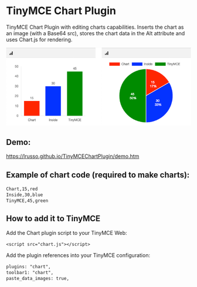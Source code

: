 # TinyMCE Chart Plugin

TinyMCE Chart Plugin with editing charts capabilities. Inserts the chart as an image (with a Base64 src), stores the chart data in the Alt attribute and uses Chart.js for rendering.

![alt screenshot](https://raw.githubusercontent.com/lrusso/TinyMCEChartPlugin/master/chart.png)

## Demo:

https://lrusso.github.io/TinyMCEChartPlugin/demo.htm

## Example of chart code (required to make charts):

```
Chart,15,red
Inside,30,blue
TinyMCE,45,green
```

## How to add it to TinyMCE

Add the Chart plugin script to your TinyMCE Web:
```
<script src="chart.js"></script> 
```

Add the plugin references into your TinyMCE configuration:
```
plugins: "chart",
toolbar1: "chart",
paste_data_images: true,
```
